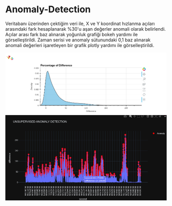 # Anomaly-Detection

Veritabanı üzerinden çektiğim veri ile,
X ve Y koordinat hızlanma açıları arasındaki fark hesaplanarak %30'u aşan değerler anomali olarak belirlendi.
Açılar arası fark baz alınarak yoğunluk grafiği bokeh yardımı ile görselleştirildi.
Zaman serisi ve anomaly sütunundaki 0,1 baz alınarak anomali değerleri işaretleyen bir grafik plotly yardımı ile görselleştirildi.

![alt text](https://github.com/rumeysskara/Anomaly-Detection/blob/main/main/img/density_bokeh.png)
![alt text](https://github.com/rumeysskara/Anomaly-Detection/blob/main/main/img/anomaly_detection_plotly.png)

